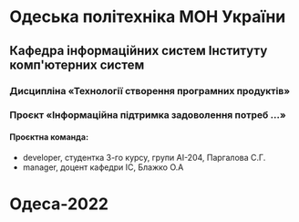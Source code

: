 # Одеська політехніка МОН України
## Кафедра інформаційних систем Інституту комп'ютерних систем
### Дисципліна «Технології створення програмних продуктів»
### Проєкт «Інформаційна підтримка задоволення потреб ...»
#### Проєктна команда:
- developer, студентка 3-го курсу, групи АІ-204, Паргалова С.Г.
- manager, доцент кафедри ІС, Блажко О.А
# Одеса-2022
